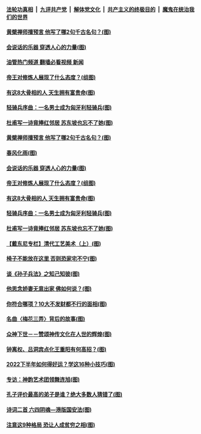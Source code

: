 ####  [法轮功真相](../../../../basic/blob/master/README.md?t=07040902) &nbsp;|&nbsp; [九评共产党](../../../../9ping.md/blob/master/README.md?t=07040902) &nbsp;|&nbsp; [解体党文化](../../../../jtdwh.md/blob/master/README.md?t=07040902)  &nbsp;|&nbsp; [共产主义的终极目的](../../../../gczydzjmd.md/blob/master/README.md?t=07040902) &nbsp;|&nbsp; [魔鬼在统治我们的世界](../../../../mgztzwmdsj.md/blob/master/README.md?t=07040902) 

#### [黄檗禅师擅预言 他写了哪2句千古名句？(图)](../pages/p7/1010789.md?t=07040902) 

#### [会说话的乐器 穿透人心的力量(图)](../pages/p7/1010419.md?t=07040902) 

#### [油管热门频道 翻墙必看视频 新闻](http://45.76.130.85:81/youtube.html?07040902)

#### [帝王对修炼人展现了什么态度？(组图)](../pages/p7/1009772.md?t=07040902) 

#### [有这8大骨相的人 天生拥有富贵命(图)](../pages/p7/1008948.md?t=07040902) 

#### [轻骑兵序曲：一名男士成为匈牙利轻骑兵(图)](../pages/p7/1009640.md?t=07040902) 

#### [杜甫写一诗竟捧红邻居 苏东坡也忘不了她(图)](../pages/p7/1009354.md?t=07040902) 

#### [黄檗禅师擅预言 他写了哪2句千古名句？(图)](../pages/p7/1010789.md?t=07040902) 

#### [春风化雨(图)](../pages/p7/1010323.md?t=07040902) 

#### [会说话的乐器 穿透人心的力量(图)](../pages/p7/1010419.md?t=07040902) 

#### [帝王对修炼人展现了什么态度？(组图)](../pages/p7/1009772.md?t=07040902) 

#### [有这8大骨相的人 天生拥有富贵命(图)](../pages/p7/1008948.md?t=07040902) 

#### [轻骑兵序曲：一名男士成为匈牙利轻骑兵(图)](../pages/p7/1009640.md?t=07040902) 

#### [杜甫写一诗竟捧红邻居 苏东坡也忘不了她(图)](../pages/p7/1009354.md?t=07040902) 

#### [【戴东尼专栏】清代工艺美术（上）(图)](../pages/p7/1006412.md?t=07040902) 

#### [椅子不能放在这里 否则恐家宅不宁(图)](../pages/p7/1008766.md?t=07040902) 

#### [谈《孙子兵法》之知己知彼(图)](../pages/p7/1010316.md?t=07040902) 

#### [他思念娇妻无意出家 佛如何说？(图)](../pages/p7/1008591.md?t=07040902) 

#### [你符合哪项？10大不发财都不行的面相(图)](../pages/p7/1009378.md?t=07040902) 

#### [名曲〈梅花三弄〉背后的故事(图)](../pages/p7/1009855.md?t=07040902) 

#### [众神下世－－赞颂神传文化在人世的辉煌(图)](../pages/p7/1009639.md?t=07040902) 

#### [钟离权、吕洞宾点化王重阳有何高招？(图)](../pages/p7/1008049.md?t=07040902) 

#### [2022下半年如何得好运？学这16种小技巧(图)](../pages/p7/1008944.md?t=07040902) 

#### [专访：神韵艺术团领舞连旭(图)](../pages/p7/974933.md?t=07040902) 

#### [孔子评价最高的弟子是谁？绝大多数人猜错了(图)](../pages/p7/1009129.md?t=07040902) 

#### [诗词二首 六四阴魂—港版国安法(图)](../pages/p7/1010402.md?t=07040902) 

#### [注意这9种格局 恐让人成贫穷之相(图)](../pages/p7/1008943.md?t=07040902) 

<img src='http://gfw-breaker.win/goodnews/indexes/p7.md' width='0px' height='0px'/>
